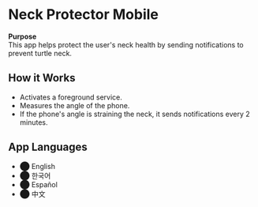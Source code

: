 # Neck Protector Mobile

**Purpose**  
This app helps protect the user's neck health by sending notifications to prevent turtle neck.

## How it Works
- Activates a foreground service.
- Measures the angle of the phone.
- If the phone's angle is straining the neck, it sends notifications every 2 minutes.

## App Languages
- ⬤ English
- ⬤ 한국어
- ⬤ Español
- ⬤ 中文
